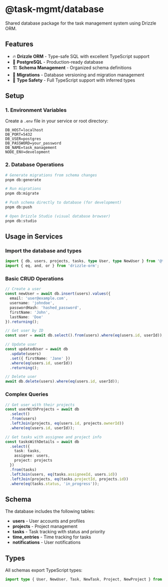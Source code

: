 # @task-mgmt/database

Shared database package for the task management system using Drizzle ORM.

## Features

- 🔥 **Drizzle ORM** - Type-safe SQL with excellent TypeScript support
- 🐘 **PostgreSQL** - Production-ready database
- 🏗️ **Schema Management** - Organized schema definitions
- 🔄 **Migrations** - Database versioning and migration management
- 🎯 **Type Safety** - Full TypeScript support with inferred types

## Setup

### 1. Environment Variables

Create a `.env` file in your service or root directory:

```env
DB_HOST=localhost
DB_PORT=5432
DB_USER=postgres
DB_PASSWORD=your_password
DB_NAME=task_management
NODE_ENV=development
```

### 2. Database Operations

```bash
# Generate migrations from schema changes
pnpm db:generate

# Run migrations
pnpm db:migrate

# Push schema directly to database (for development)
pnpm db:push

# Open Drizzle Studio (visual database browser)
pnpm db:studio
```

## Usage in Services

### Import the database and types

```typescript
import { db, users, projects, tasks, type User, type NewUser } from '@task-mgmt/database';
import { eq, and, or } from 'drizzle-orm';
```

### Basic CRUD Operations

```typescript
// Create a user
const newUser = await db.insert(users).values({
  email: 'user@example.com',
  username: 'johndoe',
  passwordHash: 'hashed_password',
  firstName: 'John',
  lastName: 'Doe'
}).returning();

// Get user by ID
const user = await db.select().from(users).where(eq(users.id, userId));

// Update user
const updatedUser = await db
  .update(users)
  .set({ firstName: 'Jane' })
  .where(eq(users.id, userId))
  .returning();

// Delete user
await db.delete(users).where(eq(users.id, userId));
```

### Complex Queries

```typescript
// Get user with their projects
const userWithProjects = await db
  .select()
  .from(users)
  .leftJoin(projects, eq(users.id, projects.ownerId))
  .where(eq(users.id, userId));

// Get tasks with assignee and project info
const tasksWithDetails = await db
  .select({
    task: tasks,
    assignee: users,
    project: projects
  })
  .from(tasks)
  .leftJoin(users, eq(tasks.assigneeId, users.id))
  .leftJoin(projects, eq(tasks.projectId, projects.id))
  .where(eq(tasks.status, 'in_progress'));
```

## Schema

The database includes the following tables:

- **users** - User accounts and profiles
- **projects** - Project management
- **tasks** - Task tracking with status and priority
- **time_entries** - Time tracking for tasks
- **notifications** - User notifications

## Types

All schemas export TypeScript types:

```typescript
import type { User, NewUser, Task, NewTask, Project, NewProject } from '@task-mgmt/database';
```